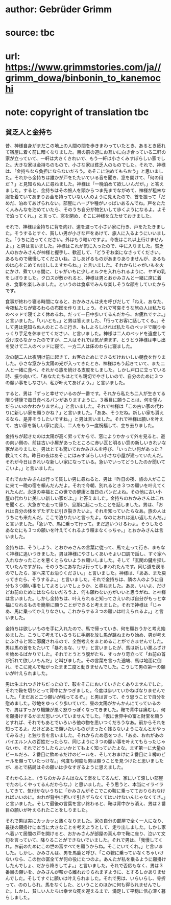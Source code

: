 # author: Gebrüder Grimm
# source: tbc
# url: https://www.grimmstories.com/ja//grimm_dowa/binbonin_to_kanemochi
# note: copyright of translation tbc

## 貧乏人と金持ち 

昔、神様自身がまだこの地上の人間の間を歩きまわっていたとき、あるとき疲れて宿屋に着く前に暗くなりました。目の前の道にお互いに向き合っている二軒の家が立っていて、一軒は大きくきれいで、もう一軒は小さくみすぼらしい家でした。大きな家は金持ちのもので、小さな家は貧乏人のものでした。それで、神様は、「金持ちなら負担にならないだろう。あそこに泊めてもらおう」と思いました。それから金持ちは誰かが戸をたたいている音を聞き、窓を開けて、「何の用だ？」と見知らぬ人に尋ねました。神様は「一晩泊めて欲しいんだが。」と答えました。すると、金持ちはその旅人を頭からつま先までながめて、神様が粗末な服を着ていてあまりお金を持っていない人のように見えたので、首を振って「だめだ、泊めてあげられない。部屋にハーブや種がいっぱいあるんでね。戸をたたく人みんなを泊めていたら、そのうち自分が物乞いして歩くようになるよ。よそで泊ってくれ。」と言って、窓を閉め、そこに神様を立たせておきました。

それで、神様は金持ちに背を向け、道を渡って小さい家に行き、戸をたたきました。そうするとすぐ、貧しい男が小さな戸をあけて、旅人に入るようにいいました。「うちに泊ってください。外はもう暗いですよ。今夜はこれ以上行けませんよ。」と男は言いました。神様はこれが気に入ったので、中に入りました。貧乏人のおかみさんが神様と握手し、歓迎して、「どうぞお楽になさってください。あるもので我慢してくださいね。さしあげるものがあまりありませんが、あるものは心をこめてお出ししますからね。」と言いました。それからじゃがいもを火にかけ、煮ている間に、じゃがいもに少しミルクを入れられるように、ヤギの乳をしぼりました。クロスが敷かれると、神様は男とおかみさんと一緒に席に着き、食事を楽しみました。というのは食卓でみんな楽しそうな顔をしていたからです。

食事が終わり寝る時間になると、おかみさんは夫を呼びだして「ねえ、あなた、今夜私たちが寝るわらの布団を作りましょう。それで可哀そうな旅の人は私たちのベッドで寝てよく休めるわ。だって一日中歩いてるんだから、お疲れですよ。」と言いました。「いいとも。」と男は答えました、「行ってお客に話してくる。」そして男は見知らぬ人のところに行き、もしよろしければ私たちのベッドで眠りゆっくり手足を休ませてください、と言いました。神様は二人のベッドを遠慮して受け取らなかったのですが、二人はそれでは気が済まず、とうとう神様は申し出を受けて二人のベッドに寝て、一方二人は床のわらに寝ました。

次の朝二人は夜明け前に起きて、お客のためにできるだけおいしい朝食を作りました。小さな窓から太陽の光が入ってきたとき、神様はもう起きていて、また二人と一緒に食べ、それから旅を続ける支度をしました。しかし戸口に立っている時、振り向いて、「あなたたちはとても親切でやさしいので、自分のために３つの願い事をしなさい、私が叶えてあげよう。」と言いました。

すると、男は「ずっと幸せでいるのが一番です。それから私たち二人が生きてる限り健康で毎日食べるパンがありますように。３番目に願うことは、何を望んだらいいのかわかりません。」と言いました。それで神様は「この古い家の代わりに新しい家を願うかね？」と言いました。「ああ、そうだね。新しい家も貰えるなら、是非そうしたいですね。」と男は言いました。それで神様は願いを叶えて、古い家を新しい家に変え、二人をもう一度祝福して、立ち去りました。

金持ちが起きたのは太陽が高く昇ってからで、窓によりかかって外を見ると、道の向い側の、前は古い小屋があったところに赤い瓦と明るい窓の新しいきれいな家がありました。男はとても驚いておかみさんを呼び、「いったい何があった？教えてくれ。昨日の夜はあそこにはみすぼらしい小さな小屋が建っていたんだ。それが今日はきれいな新しい家になっている。急いでいってどうしたのか聞いてこいよ。」と言いました。

それでおかみさんは行って貧しい男に尋ねると、男は「昨日の夜、旅の人がここに来て一晩の宿を頼んだんだよ。それで今朝、別れるとき３つの願いを叶えてくれたんだ。永遠の幸福とこの世での健康と毎日のパンだよね。その他に古い小屋の代わりに美しい新しい家だよ。」と答えました。金持ちのおかみさんはこれを聞くと、大急ぎで走って帰り、旦那に起こったことを話しました。男は、「おれは自分の体をずたずたに引き裂きたいよ。それを知っていたらなあ。旅の人はうちにも来たんだ。ここで泊りたいと言ったよ。なのにおれは追い返したんだ。」と言いました。「急いで、馬に乗って行って。まだ追いつけるわよ。そうしたらあなたにも３つの願いを叶えてくれるよう頼まなくっちゃ。」とおかみさんは言いました。

金持ちは、そうしよう、とおかみさんの言葉に従って、馬で走って行き、まもなく神様に追いつきました。男は神様にやさしくあいそよい口調で話し、すぐ家へ入れなかったことを悪くとらないようお願いしました。そして「玄関の鍵を探していたんですがね。そのうちにあなたは行ってしまわれたんです。同じ道を戻るのでしたら、家へ来てお泊りください。」と言いました。神様は、「ああ、また戻ってきたら、そうするよ。」と言いました。それで金持ちは、隣の人のように自分も３つ願い事をしてよろしいでしょうか、と尋ねました。ああ、いいよ、だけどお前のためにはならないだろうよ、何も願わない方がいいと思うがね、と神様は言いました。しかし金持ちは、叶えられると知ってさえいれば自分がもっと幸福になれるものを簡単に願うことができると考えました。それで神様は「じゃあ、馬に乗ってかえりなさい。これからする３つの願いは叶えられるよ。」と言いました。

金持ちは欲しいものを手に入れたので、馬で帰っていき、何を願おうかと考え始めました。こうして考えているうちに手綱を放し馬が跳ねまわり始め、男が考えにふけると常に邪魔されるので、全然考えをまとめることができませんでした。男は馬の首をたたいて「暴れるな、リサ」と言いましたが、馬は新しい悪ふざけを始めるばかりでした。それでとうとう腹がたち、すっかり苛立って「お前の首が折れて欲しいもんだ」と叫びました。その言葉を言った途端、馬は地面に倒れ、そこに死んで転がったまま二度と動きませんでした。こうして男の第一の願いが叶えられました。

男は生まれつきけちだったので、鞍をそこにおいていきたくありませんでした。それで鞍を切りとって背中にかつぎました。今度は歩いていかねばなりませんでした。「まだあと二つ願いが残ってるぞ。」と男は言って、そう思うことで自分を慰めました。砂地をゆっくり歩いていて、昼の太陽がかんかんにてっているので、男はすっかり機嫌が悪く怒りっぽくなってきました。鞍で背中は痛むし、何を願掛けするかまだ思いついていませんでした。「仮に世界中の富と財宝を願うとすれば、それでもあとでいろいろ他の物を思いつくだろうなあ。前からそれを知ってるよ。だけどあとで願いたいものがまったく残らないようになんとかやってみるさ」と独り言を言いました。それからため息をつき、「ああ、おれがあのバイエルン人の百姓だったらな、同じように３つの願い事を叶えてもらったじゃないか、それでどうしたらよいかとてもよく知っていたよな。まず第一に大量のビールだろ、２番目に飲めるだけのビールを、そしておまけに３番目に１樽のビールを願っていたっけな。」何度も何度も男は願うことを見つけたと思いましたが、あとで結局はその願いは少なすぎるように思えました。

それからふと、（うちのかみさんはなんて楽をしてるんだ、家にいて涼しい部屋でたのしくやってるんだからな。）と思いました。そう思うと、本当にイライラしてきて、気付かないうちに「かみさんがそこでこの鞍に乗ってておりられなければいいのに。おれが背中に担いで引きずらなくてはいけないんじゃなくてさ。」と言いました。そして最後の言葉を言い終わると、鞍は背中から消え、男は２番目の願いが叶えられたことをしりました。

それで男は実にカッカッと熱くなりました。家の自分の部屋で全く一人になり、最後の願掛けに本当に大きなことを考えようとして、走り出しました。しかし家へ着いて居間の戸を開けると、おかみさんが部屋の真ん中で鞍に座り、泣いて文句を言っていて、降りることができないでいました。それで男は、「我慢してくれ。お前のためにこの世の富すべてを願うからね。そこにいてくれ。」と言いました。しかし、かみさんは、男を馬鹿と呼び、「この鞍に乗っていなくちゃいけないなら、この世の富全てが何の役にたつのよ。あんたが私を乗るように願掛けしたんでしょ、だから降ろしてよ。」と言いました。それで否応もなく、男は３番目の願いを、かみさんが鞍から離れおりられますように、とするしかありませんでした。そしてすぐに願いは叶えられました。それで男は、いらいらし、骨折って、ののしられ、馬をなくした、ということのほかに何も得られませんでした。しかし、貧しい人たちは幸せな死を迎えるまで、満足して平穏に信心深く暮らしました。
